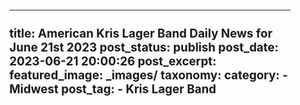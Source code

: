 
---
title: American Kris Lager Band Daily News for June 21st 2023 
post_status: publish
post_date: 2023-06-21 20:00:26 
post_excerpt:  
featured_image: _images/ 
taxonomy:
    category:
        - Midwest 
    post_tag:
        - Kris Lager Band 
---

 
